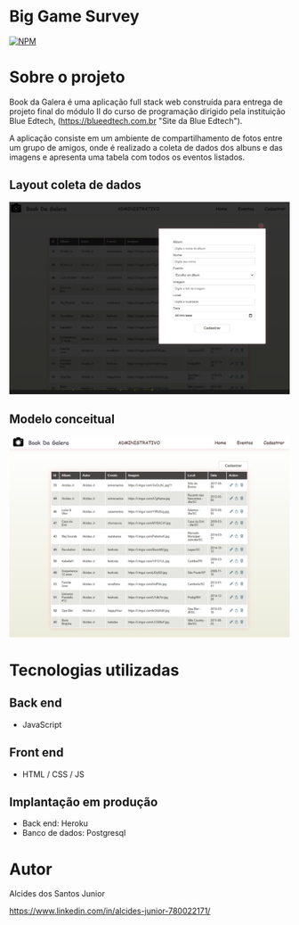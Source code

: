 # Big Game Survey 
[![NPM](https://img.shields.io/npm/l/react)](https://github.com/AlcidesJrr/Projeto-catalogo/blob/main/LICENSE) 

# Sobre o projeto

Book da Galera é uma aplicação full stack web construída para entrega de projeto final do módulo II do curso de programação dirigido pela instituição Blue Edtech, (https://blueedtech.com.br "Site da Blue Edtech").

A aplicação consiste em um ambiente de compartilhamento de fotos entre um grupo de amigos, onde é realizado a coleta de dados dos albuns e das imagens e apresenta uma tabela com todos os eventos listados.

## Layout coleta de dados
![Web 1](https://github.com/AlcidesJrr/assets/blob/main/image.PNG)

## Modelo conceitual
![Modelo Conceitual](https://github.com/AlcidesJrr/assets/blob/main/book.PNG)

# Tecnologias utilizadas
## Back end
- JavaScript

## Front end
- HTML / CSS / JS 

## Implantação em produção
- Back end: Heroku
- Banco de dados: Postgresql

# Autor

Alcides dos Santos Junior

https://www.linkedin.com/in/alcides-junior-780022171/



